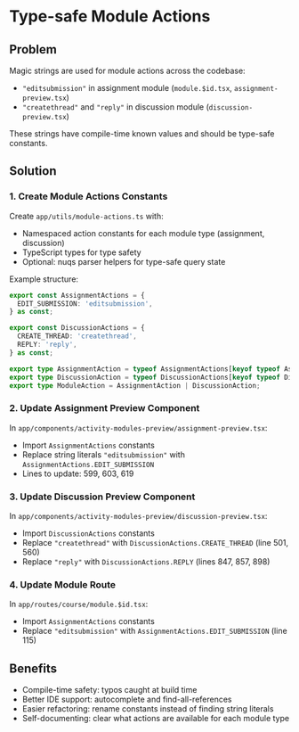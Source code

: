 # Type-safe Module Actions

## Problem

Magic strings are used for module actions across the codebase:

- `"editsubmission"` in assignment module (`module.$id.tsx`, `assignment-preview.tsx`)
- `"createthread"` and `"reply"` in discussion module (`discussion-preview.tsx`)

These strings have compile-time known values and should be type-safe constants.

## Solution

### 1. Create Module Actions Constants

Create `app/utils/module-actions.ts` with:

- Namespaced action constants for each module type (assignment, discussion)
- TypeScript types for type safety
- Optional: nuqs parser helpers for type-safe query state

Example structure:

```typescript
export const AssignmentActions = {
  EDIT_SUBMISSION: 'editsubmission',
} as const;

export const DiscussionActions = {
  CREATE_THREAD: 'createthread',
  REPLY: 'reply',
} as const;

export type AssignmentAction = typeof AssignmentActions[keyof typeof AssignmentActions];
export type DiscussionAction = typeof DiscussionActions[keyof typeof DiscussionActions];
export type ModuleAction = AssignmentAction | DiscussionAction;
```

### 2. Update Assignment Preview Component

In `app/components/activity-modules-preview/assignment-preview.tsx`:

- Import `AssignmentActions` constants
- Replace string literals `"editsubmission"` with `AssignmentActions.EDIT_SUBMISSION`
- Lines to update: 599, 603, 619

### 3. Update Discussion Preview Component

In `app/components/activity-modules-preview/discussion-preview.tsx`:

- Import `DiscussionActions` constants
- Replace `"createthread"` with `DiscussionActions.CREATE_THREAD` (line 501, 560)
- Replace `"reply"` with `DiscussionActions.REPLY` (lines 847, 857, 898)

### 4. Update Module Route

In `app/routes/course/module.$id.tsx`:

- Import `AssignmentActions` constants
- Replace `"editsubmission"` with `AssignmentActions.EDIT_SUBMISSION` (line 115)

## Benefits

- Compile-time safety: typos caught at build time
- Better IDE support: autocomplete and find-all-references
- Easier refactoring: rename constants instead of finding string literals
- Self-documenting: clear what actions are available for each module type
